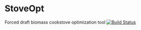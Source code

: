 # StoveOpt
Forced draft biomass cookstove optimization tool
[![Build Status](https://travis-ci.org/Liam-Cassidy/StoveOpt.png)](https://travis-ci.org/Liam-Cassidy/StoveOpt)

